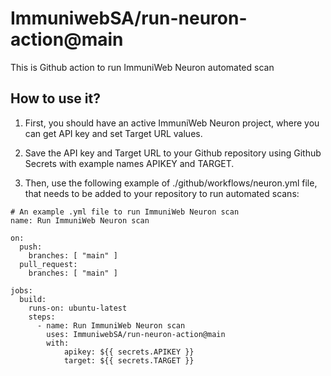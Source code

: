 # ImmuniwebSA/run-neuron-action@main

This is Github action to run ImmuniWeb Neuron automated scan

## How to use it?

1. First, you should have an active ImmuniWeb Neuron project, where you can get API key and set Target URL values.

2. Save the API key and Target URL to your Github repository using Github Secrets with example names APIKEY and TARGET.

3. Then, use the following example of ./github/workflows/neuron.yml file, that needs to be added to your repository to run automated scans:

```
# An example .yml file to run ImmuniWeb Neuron scan
name: Run ImmuniWeb Neuron scan

on:
  push:
    branches: [ "main" ]
  pull_request:
    branches: [ "main" ]

jobs:
  build:
    runs-on: ubuntu-latest
    steps:
      - name: Run ImmuniWeb Neuron scan
        uses: ImmuniwebSA/run-neuron-action@main
        with:
            apikey: ${{ secrets.APIKEY }}
            target: ${{ secrets.TARGET }}
```
